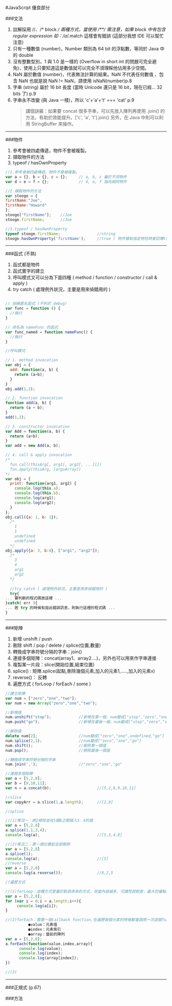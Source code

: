 #JavaScript 優良部分

###文法
1.  註解採用 //、/* block */ 兩種方式，當使用 /**/ 需注意，如果 block 中有包含 regular expression 如：/a*/.match 這樣會有錯誤 (這部分我想 IDE 可以幫忙注意)
2.  只有一種數值 (number)，Number 類別為 64 bit 的浮點數，等同於 Java 中的 double
3.  沒有整數型別，1 與 1.0 是一樣的 (Overflow in short int 的問題可完全避免)，使用上只要知道這是數值就可以完全不須理睬他佔用多少空間。
4.  NaN 屬於數值 (number)，代表無法計算的結果。NaN 不代表任何數值 、包含 NaN 也就是說 NaN != NaN，請使用 isNaN(number)p.8
5.  字串 (string) 屬於 16 bit 長度 (當時 Unicode 還只是 16 bit，現在已經… 32 bits 了) p.9
6.  字串永不改變 (與 Java 一樣)，所以 'c'+'a'+'t' === 'cat' p.9
    >講個訣竅：如果要 concat 很多字串，可以先放入陣列再使用 .join() 的方法，有助於效能提升。['c', 'a', 't'].join()
另外，在 Java 中則可以利用 StringBuffer 來操作。

-----------------------------
###物件
1. 參考會被四處傳遞，物件不會被複製。
2. 擷取物件的方法
3. typeof / hasOwnProperty

```javascript
//1.參考會被四處傳遞，物件不會被複製。
var a = {}, b = {}, c = {};     // a, b, c 屬於不同物件
var d = e = f = {};             // d, e, f 指向相同物件

//2.擷取物件的方法
var stooge = {
firstName:"Joe",
firstName:"Howard"
};
stooge["firstName"];    //Joe
stooge.firstName;       //Joe

//3.typeof / hasOwnProperty
typeof stooge.firstName;                //string
stooge.hasOwnProperty('firstName');     //true ( 物件擁有指定特性時會回傳true )
```
---------------------------------
###函式 (不熟)
1. 函式都是物件
2. 函式實字的建立
3. 呼叫模式又可以分為下面四種 ( method / function / constructor / call & apply )
4. try catch ( 處理例外狀況，主要是用來偵錯用的 )
```javascript

// 俗稱匿名函式 (不利於 debug)
var func = function () { 
  //執行
}

// 命名為 nameFunc 的函式
var func_named = function nameFunc() { 
  //執行
}

//呼叫模式

// 1. method invocation
var obj = {
  add: function(a, b) {
    return (a+b);
  }
}
obj.add(1,2);

// 2. function invocation
function add(a, b) {
  return (a + b);
}
add(1,2);

// 3. constructor invocation
var Add = function(a, b) {
  return (a+b);
}
var add = new Add(a, b);

// 4. call & apply invocation
/*
  fun.call(thisArg[, arg1[, arg2[, ...]]])
  fun.apply(thisArg, [argsArray])
*/
var obj = {
  print: function(arg1, arg2) {
    console.log(this.a);
    console.log(this.b);
    console.log(arg1);
    console.log(arg2);
  }
};
obj.call({a: 1, b: 1});
  /*
    1
    1
    undefined
    undefined
  */
obj.apply({a: 3, b:4}, ["arg1", "arg2"]);
  /*
    3
    4
    arg1
    arg2
  */
  
  //try catch ( 處理例外狀況，主要是用來偵錯用的 )
  try{
... 要判斷的程式碼放這裡 ...
}catch( err ){
... 若 try 的時候有拋出錯誤訊息，則執行這裡的程式碼 ...
}
```

------------------------------------------
###矩陣
1. 新增 unshift / push
2. 刪除 shift / pop / delete / splice(位置,數量)
3. 轉換成字串符號分隔的字串：join() 
4. 連接多個矩陣：concat(array1、array2....)，另外也可以用來作字串連接 
5. 複製某一片段：slice(開始位置,結束位置) 
6. splice() : 矩陣.splice(起點,刪除幾個元素,加入的元素1,.....,加入的元素x)
7. reverse()： 反轉
8. 遍歷方式 ( forLoop / forEach / some )
```javascript
//建立矩陣
var num = ["zero","one","two"];
var num = new Array("zero","one","two");

//新增值
num.unshift("stop");            //新增在第一個，num變成["stop","zero","one","two"]
num.push("go");                 //新增在最後一個，num變成["stop","zero","one","two","go"]

//刪除值
delete num[2];                  //num變成["zero","one",undefined,"go"]
num.splice(2,1);                //num變成["zero","one","go"]
num.shift();                    //刪除第一個值
num.pop();                      //刪除最後一個值

//轉換成字串符號分隔的字串
num.join(',');                  //"zero","one","go"

//連接多個矩陣
var a = [5,2,8];
var b = [9,10,11];
var n = a.concat(b);                    //[5,2,8,9,10,11]

//slice
var copyArr = a.slice(1,a.length);      //[2,8]

//splice

//(1)情況一：將2移除並在5跟8之間插入3、4的值
var a = [5,2,8] 
a.splice(1,1,3,4);
console.log(a);                         //[5,3,4,8]

//(2)情況二：第一個位置起全部刪除 
var a = [5,2,8]
a.splice(1);
console.log(a);                         //[5]
//reverse
var a = [5,2,8]
console.log(a.reverse());               //8,2,5

//遍歷方式

//(1)forLoop：這種方式是屬於較具效率的方式，但當內容越多，可讀性就較差，最大的優點就是可以使用break、continue等來中斷。
var a = [5,2,8];
for (var i = 0;i < a.length;i++){
     console.log(a[i]);
}

//(2)forEach：需要一個callback function,在遍歷每個元素的時候都會調用一次這個function，該function提供三個參數如下： 
          ●value：元素值
          ●index：元素索引
          ●array：當前的陣列
var a = [5,2,8];
a.forEach(function(value,index,array){          
      console.log(value);
      console.log(index);
      console.log(array[index]);
})

//(3)
```
-------------------------------------
###正規式 (p.67)

###方法
